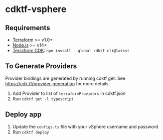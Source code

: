 # cdktf-vsphere

## Requirements 
* [Terraform](https://www.terraform.io/downloads.html) >= v1.0+
* [Node.js](https://nodejs.org/) >= v14+
* [Terraform CDK](https://www.terraform.io/cdktf): `npm install --global cdktf-cli@latest`


## To Generate Providers
Provider bindings are generated by running cdktf get. See https://cdk.tf/provider-generation for more details.
1. Add Provider to list of `terraformProviders` in cdktf.json
2. Run `cdktf get -l typescript`

## Deploy app
1. Update the `configs.ts` file with your vSphere username and password
2. Run `cdktf deploy`